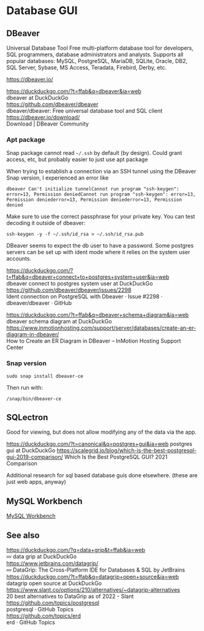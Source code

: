 # Database GUI

## DBeaver

Universal Database Tool
Free multi-platform database tool for developers, SQL programmers, database administrators and analysts. Supports all popular databases: MySQL, PostgreSQL, MariaDB, SQLite, Oracle, DB2, SQL Server, Sybase, MS Access, Teradata, Firebird, Derby, etc.

https://dbeaver.io/

https://duckduckgo.com/?t=ffab&q=dbeaver&ia=web  
dbeaver at DuckDuckGo  
https://github.com/dbeaver/dbeaver  
dbeaver/dbeaver: Free universal database tool and SQL client  
https://dbeaver.io/download/  
Download | DBeaver Community  

### Apt package

Snap package cannot read `~/.ssh` by default (by design). Could grant access, etc, but probably easier to just use apt package

When trying to establish a connection via an SSH tunnel using the DBeaver Snap version, I experienced an error like 

```
dbeaver Can't initialize tunnelCannot run program "ssh-keygen": error=13, Permission deniedCannot run program "ssh-keygen": error=13, Permission deniederror=13, Permission deniederror=13, Permission denied
```

Make sure to use the correct passphrase for your private key. You can test decoding it outside of dbeaver:

```
ssh-keygen -y -f ~/.ssh/id_rsa > ~/.ssh/id_rsa.pub
```

DBeaver seems to expect the db user to have a password. Some postgres servers can be set up with ident mode where it relies on the system user accounts. 

https://duckduckgo.com/?t=ffab&q=dbeaver+connect+to+postgres+system+user&ia=web  
dbeaver connect to postgres system user at DuckDuckGo  
https://github.com/dbeaver/dbeaver/issues/2298  
Ident connection on PostgreSQL with Dbeaver · Issue #2298 · dbeaver/dbeaver · GitHub  

https://duckduckgo.com/?t=ffab&q=dbeaver+schema+diagram&ia=web  
dbeaver schema diagram at DuckDuckGo  
https://www.inmotionhosting.com/support/server/databases/create-an-er-diagram-in-dbeaver/  
How to Create an ER Diagram in DBeaver – InMotion Hosting Support Center  

### Snap version

```
sudo snap install dbeaver-ce
```

Then run with:

```
/snap/bin/dbeaver-ce
```




## SQLectron

Good for viewing, but does not allow modifying any of the data via the app. 


https://duckduckgo.com/?t=canonical&q=postgres+gui&ia=web
postgres gui at DuckDuckGo
https://scalegrid.io/blog/which-is-the-best-postgresql-gui-2019-comparison/
Which Is the Best PostgreSQL GUI? 2021 Comparison

Additional research for sql based database guis done elsewhere. 
(these are just web apps, anyway)

## MySQL Workbench



[MySQL Workbench](mysql.md#mysqlworkbench)


## See also

https://duckduckgo.com/?q=data+grip&t=ffab&ia=web  
💤 data grip at DuckDuckGo  
https://www.jetbrains.com/datagrip/  
💤 DataGrip: The Cross-Platform IDE for Databases & SQL by JetBrains  
https://duckduckgo.com/?t=ffab&q=datagrip+open+source&ia=web  
datagrip open source at DuckDuckGo  
https://www.slant.co/options/210/alternatives/~datagrip-alternatives  
20 best alternatives to DataGrip as of 2022 - Slant  
https://github.com/topics/postgresql  
postgresql · GitHub Topics  
https://github.com/topics/erd  
erd · GitHub Topics  
